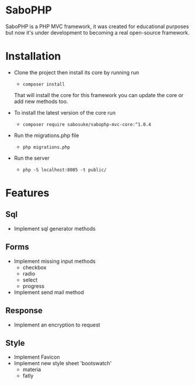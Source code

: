 # SaboPHP

SaboPHP is a PHP MVC framework, it was created for educational purposes but now it's under development to becoming a real open-source framework.

# Installation

* Clone the project then install its core by running run 
    
    - ```composer install```

    That will install the core for this framework you can update the core or add new methods too.

* To install the latest version of the core run 
    
    - ```composer require sabosuke/sabophp-mvc-core:^1.0.4```

* Run the migrations.php file 
    - ```php migrations.php```

* Run the server  
    - ```php -S localhost:8085 -t public/```
# Features 

## Sql

* Implement sql generator methods

## Forms

* Implement missing input methods 
    + checkbox 
    + radio
    + select
    + progress 
* Implement send mail method

## Response
* Implement an encryption to request

## Style
* Implement Favicon
* Implement new style sheet 'bootswatch'
    + materia
    + fatly

